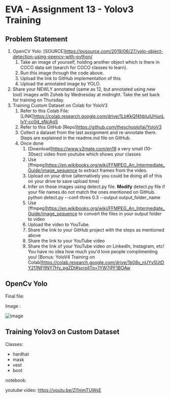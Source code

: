 # EVA - Assignment 13 - Yolov3 Training


## Problem Statement
1. OpenCV Yolo: [SOURCE]https://pysource.com/2019/06/27/yolo-object-detection-using-opencv-with-python/ 
	1. Take an image of yourself, holding another object which is there in COCO data set (search for COCO classes to learn). 
	2. Run this image through the code above. 
	3. Upload the link to GitHub implementation of this
	4. Upload the annotated image by YOLO. 
2. Share your NEWLY annotated (same as 12, but annotated using new tool) images with Zoheb by Wednesday at midnight. Take the set back for training on Thursday.
3. Training Custom Dataset on Colab for YoloV3
	1. Refer to this Colab File: [LINK]https://colab.research.google.com/drive/1LbKkQf4hbIuiUHunLlvY-cc0d_sNcAgS 
	2. Refer to this GitHub [Repo]https://github.com/theschoolofai/YoloV3
	3. Collect a dataset from the last assignment and re-annotate them. Steps are explained in the readme.md file on GitHub.
	4. Once done
		1. [Download]https://www.y2mate.com/en19 a very small (10-30sec) video from youtube which shows your classes
		2. Use [ffmpeg]https://en.wikibooks.org/wiki/FFMPEG_An_Intermediate_Guide/image_sequence to extract frames from the video. 
		3. Upload on your drive (alternatively you could be doing all of this on your drive to save upload time)
		4. Infer on these images using detect.py file. **Modify** detect.py file if your file names do not match the ones mentioned on GitHub. 
			python detect.py --conf-thres 0.3 --output output_folder_name
		6. Use [ffmpeg]https://en.wikibooks.org/wiki/FFMPEG_An_Intermediate_Guide/image_sequence  to convert the files in your output folder to video
		7. Upload the video to YouTube. 
		8. Share the link to your GitHub project with the steps as mentioned above
		9. Share the link to your YouTube video
		10. Share the link of your YouTube video on LinkedIn, Instagram, etc! You have no idea how much you'd love people complimenting you! 
[Bonus: YoloV4 Training on Colab]https://colab.research.google.com/drive/1b08y_nUYv5UtDY211NFfINY7Hy_pgZDt#scrollTo=1YW7jPF1BOAw 

## OpenCv Yolo

Final file: 

Image :

 ![image]()



##  Training Yolov3 on Custom Dataset

Classes:
* hardhat
* mask
* vest
* boot

notebook: 

youtube video: https://youtu.be/ZI1nimTUWsE 